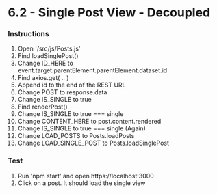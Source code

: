 # 6.2 - Single Post View - Decoupled

### Instructions
1. Open '/src/js/Posts.js'
2. Find loadSinglePost()
3. Change ID_HERE to event.target.parentElement.parentElement.dataset.id
4. Find axios.get( .. )
5. Append id to the end of the REST URL
6. Change POST to response.data
7. Change IS_SINGLE to true
8. Find renderPost()
9. Change IS_SINGLE to true === single
10. Change CONTENT_HERE to post.content.rendered
11. Change IS_SINGLE to true === single (Again)
12. Change LOAD_POSTS to Posts.loadPosts
13. Change LOAD_SINGLE_POST to Posts.loadSinglePost

### Test
1. Run 'npm start' and open https://localhost:3000
2. Click on a post.  It should load the single view
